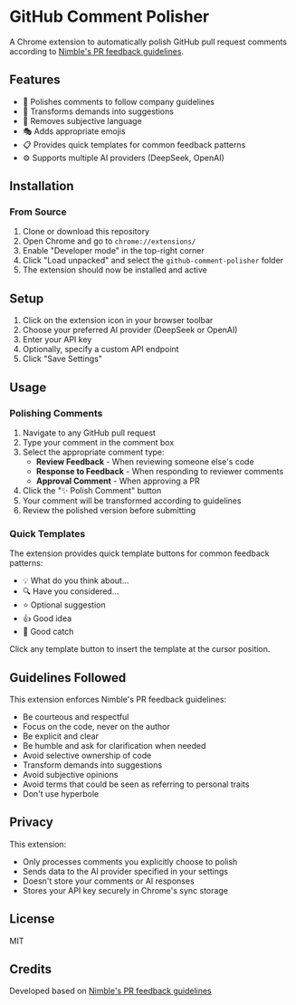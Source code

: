 # GitHub Comment Polisher

A Chrome extension to automatically polish GitHub pull request comments according to [Nimble's PR feedback guidelines](https://nimblehq.co/compass/development/code-reviews/pull-request-feedback/).

## Features

- 🎯 Polishes comments to follow company guidelines
- 🔄 Transforms demands into suggestions
- 🧹 Removes subjective language
- 🎭 Adds appropriate emojis
- 📋 Provides quick templates for common feedback patterns
- ⚙️ Supports multiple AI providers (DeepSeek, OpenAI)

## Installation

### From Source

1. Clone or download this repository
2. Open Chrome and go to `chrome://extensions/`
3. Enable "Developer mode" in the top-right corner
4. Click "Load unpacked" and select the `github-comment-polisher` folder
5. The extension should now be installed and active

## Setup

1. Click on the extension icon in your browser toolbar
2. Choose your preferred AI provider (DeepSeek or OpenAI)
3. Enter your API key
4. Optionally, specify a custom API endpoint
5. Click "Save Settings"

## Usage

### Polishing Comments

1. Navigate to any GitHub pull request
2. Type your comment in the comment box
3. Select the appropriate comment type:
   - **Review Feedback** - When reviewing someone else's code
   - **Response to Feedback** - When responding to reviewer comments
   - **Approval Comment** - When approving a PR
4. Click the "✨ Polish Comment" button
5. Your comment will be transformed according to guidelines
6. Review the polished version before submitting

### Quick Templates

The extension provides quick template buttons for common feedback patterns:
- 💡 What do you think about...
- 🔍 Have you considered...
- ⭐ Optional suggestion
- 👍 Good idea
- 🙌 Good catch

Click any template button to insert the template at the cursor position.

## Guidelines Followed

This extension enforces Nimble's PR feedback guidelines:

- Be courteous and respectful
- Focus on the code, never on the author
- Be explicit and clear
- Be humble and ask for clarification when needed
- Avoid selective ownership of code
- Transform demands into suggestions
- Avoid subjective opinions
- Avoid terms that could be seen as referring to personal traits
- Don't use hyperbole

## Privacy

This extension:
- Only processes comments you explicitly choose to polish
- Sends data to the AI provider specified in your settings
- Doesn't store your comments or AI responses
- Stores your API key securely in Chrome's sync storage

## License

MIT

## Credits

Developed based on [Nimble's PR feedback guidelines](https://nimblehq.co/compass/development/code-reviews/pull-request-feedback/) 